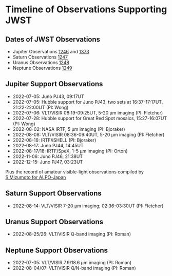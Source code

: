 # Timeline of Observations Supporting JWST

## Dates of JWST Observations
* Jupiter Observations [1246](https://www.stsci.edu/jwst/science-execution/program-information.html?id=1246) and [1373](https://www.stsci.edu/jwst/science-execution/program-information.html?id=1373)
* Saturn Observations [1247](https://www.stsci.edu/jwst/science-execution/program-information.html?id=1247)
* Uranus Observations [1248](https://www.stsci.edu/jwst/science-execution/program-information.html?id=1248)
* Neptune Observations [1249](https://www.stsci.edu/jwst/science-execution/program-information.html?id=1249)


## Jupiter Support Observations
* 2022-07-05:  Juno PJ43, 09:17UT
* 2022-07-05:  Hubble support for Juno PJ43, two sets at 16:37-17:17UT, 21:22-22:00UT (PI:  Wong)
* 2022-07-06:  VLT/VISIR 08:19-09:25UT, 5-20 µm imaging (PI: Fletcher)
* 2022-07-28:  Hubble support for Great Red Spot mosaics, 15:27-16:07UT (PI: Wong)
* 2022-08-02:  NASA IRTF, 5 µm imaging (PI: Bjoraker)
* 2022-08-08:  VLT/VISIR 08:36-09:40UT, 5-20 µm imaging (PI: Fletcher)
* 2022-08-16:  IRTF/iSHELL (PI: Bjoraker)
* 2022-08-17:  Juno PJ44, 14:45UT
* 2022-08-17/18:  IRTF/SpeX, 1-5 µm imaging (PI: Orton)
* 2022-11-06:  Juno PJ46, 21:38UT
* 2022-12-15:  Juno PJ47, 03:23UT

Plus the record of amateur visible-light observations compiled by [S.Mizumoto for ALPO-Japan](http://alpo-j.sakura.ne.jp/Latest/j_Cylindrical_Maps/j_Cylindrical_Maps.htm)

## Saturn Support Observations
* 2022-08-14:  VLT/VISIR 7-20 µm imaging; 02:36-03:30UT (PI: Fletcher)

## Uranus Support Observations
* 2022-08-25/26:  VLT/VISIR Q-band imaging (PI: Roman)

## Neptune Support Observations
* 2022-07-05:  VLT/VISIR 7.9/18.6 µm imaging (PI: Roman)
* 2022-08-04/07:  VLT/VISIR Q/N-band imaging (PI: Roman)
